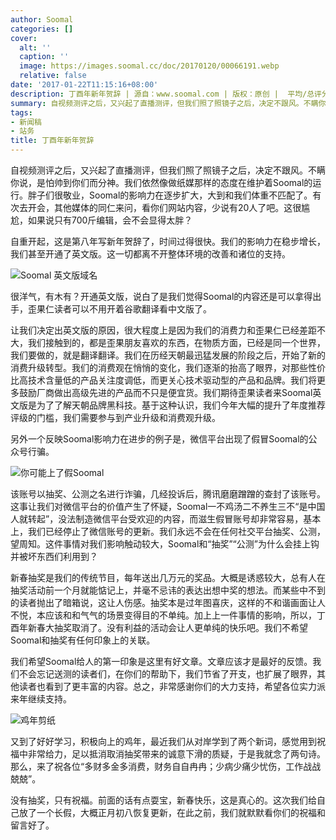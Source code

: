 ```yaml
---
author: Soomal
categories: []
cover:
  alt: ''
  caption: ''
  image: https://images.soomal.cc/doc/20170120/00066191.webp
  relative: false
date: '2017-01-22T11:15:16+08:00'
description: 丁酉年新年贺辞 | 源自：www.soomal.com | 版权：原创 |  平均/总评分：10.00/450
summary: 自视频测评之后，又兴起了直播测评，但我们照了照镜子之后，决定不跟风。不瞒你说，是怕帅到你们而分神。我们依然像做纸媒那样的态度在维护着Soomal的运行
tags:
- 新闻稿
- 站务
title: 丁酉年新年贺辞
---
```


自视频测评之后，又兴起了直播测评，但我们照了照镜子之后，决定不跟风。不瞒你说，是怕帅到你们而分神。我们依然像做纸媒那样的态度在维护着Soomal的运行。胖子们很敬业，Soomal的影响力在逐步扩大，大到和我们体重不匹配了。有次去开会，其他媒体的同仁来问，看你们网站内容，少说有20人了吧。这很尴尬，如果说只有700斤编辑，会不会显得太胖？

自重开起，这是第八年写新年贺辞了，时间过得很快。我们的影响力在稳步增长，我们甚至开通了英文版。这一切都离不开整体环境的改善和诸位的支持。

![Soomal 英文版域名](https://images.soomal.cc/doc/20160519/00060673.webp)




很洋气，有木有？开通英文版，说白了是我们觉得Soomal的内容还是可以拿得出手，歪果仁读者可以不用开着谷歌翻译看中文版了。

让我们决定出英文版的原因，很大程度上是因为我们的消费力和歪果仁已经差距不大，我们接触到的，都是歪果朋友喜欢的东西，在物质方面，已经是同一个世界，我们要做的，就是翻译翻译。我们在历经天朝最迅猛发展的阶段之后，开始了新的消费升级转型。我们的消费观在悄悄的变化，我们逐渐的抬高了眼界，对那些性价比高技术含量低的产品关注度调低，而更关心技术驱动型的产品和品牌。我们将更多鼓励厂商做出高级先进的产品而不只是便宜货。我们期待歪果读者来Soomal英文版是为了了解天朝品牌黑科技。基于这种认识，我们今年大幅的提升了年度推荐评级的门槛，我们需要参与到产业升级和消费观升级。

另外一个反映Soomal影响力在进步的例子是，微信平台出现了假冒Soomal的公众号行骗。

![你可能上了假Soomal](https://images.soomal.cc/doc/20170120/00066192.webp)




该账号以抽奖、公测之名进行诈骗，几经投诉后，腾讯磨磨蹭蹭的查封了该账号。这事让我们对微信平台的价值产生了怀疑，Soomal一不鸡汤二不养生三不“是中国人就转起”，没法制造微信平台受欢迎的内容，而滋生假冒账号却非常容易，基本上，我们已经停止了微信账号的更新。我们永远不会在任何社交平台抽奖、公测，望周知。这件事情对我们影响触动较大，Soomal和“抽奖”“公测”为什么会挂上钩并被坏东西们利用到？

新春抽奖是我们的传统节目，每年送出几万元的奖品。大概是诱惑较大，总有人在抽奖活动前一个月就能惦记上，并毫不忌讳的表达出想中奖的想法。而某些中不到的读者抛出了暗箱说，这让人伤感。抽奖本是过年图喜庆，这样的不和谐画面让人不悦，本应该和和气气的场景变得目的不单纯。加上上一件事情的影响，所以，丁酉年新春大抽奖取消了。没有利益的活动会让人更单纯的快乐吧。我们不希望Soomal和抽奖有任何印象上的关联。

我们希望Soomal给人的第一印象是这里有好文章。文章应该才是最好的反馈。我们不会忘记送测的读者们，在你们的帮助下，我们节省了开支，也扩展了眼界，其他读者也看到了更丰富的内容。总之，非常感谢你们的大力支持，希望各位实力派来年继续支持。

![鸡年剪纸](https://images.soomal.cc/doc/20170120/00066191.webp)




又到了好好学习，积极向上的鸡年，最近我们从对岸学到了两个新词，感觉用到祝福中非常给力，足以抵消取消抽奖带来的诚意下滑的质疑，于是我就念了两句诗。那么，来了祝各位“多财多金多消费，财务自自冉冉；少病少痛少忧伤，工作战战兢兢”。

没有抽奖，只有祝福。前面的话有点耍宝，新春快乐，这是真心的。这次我们给自己放了一个长假，大概正月初八恢复更新，在此之前，我们就默默看你们的祝福和留言好了。